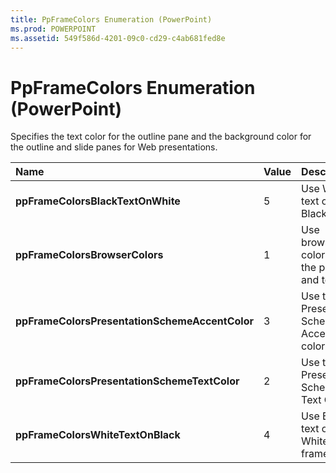 ```yaml
---
title: PpFrameColors Enumeration (PowerPoint)
ms.prod: POWERPOINT
ms.assetid: 549f586d-4201-09c0-cd29-c4ab681fed8e
---
```



# PpFrameColors Enumeration (PowerPoint)

Specifies the text color for the outline pane and the background color for the outline and slide panes for Web presentations.



|**Name**|**Value**|**Description**|
|:-----|:-----|:-----|
|**ppFrameColorsBlackTextOnWhite**|5|Use White text on a Black frame.|
|**ppFrameColorsBrowserColors**|1|Use browser colors for the pane and text.|
|**ppFrameColorsPresentationSchemeAccentColor**|3|Use the Presentation Scheme Accent color. |
|**ppFrameColorsPresentationSchemeTextColor**|2|Use the Presentation Scheme Text Color.|
|**ppFrameColorsWhiteTextOnBlack**|4|Use Black text on a White frame.|

